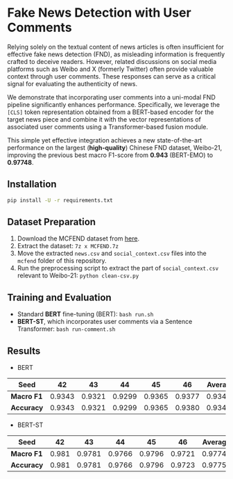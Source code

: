 # Fake News Detection with User Comments

Relying solely on the textual content of news articles is often insufficient for effective fake news detection (FND), as misleading information is frequently crafted to deceive readers.
However, related discussions on social media platforms such as Weibo and X (formerly Twitter) often provide valuable context through user comments. These responses can serve as a critical signal for evaluating the authenticity of news.

We demonstrate that incorporating user comments into a uni-modal FND pipeline significantly enhances performance. Specifically, we leverage the `[CLS]` token representation obtained from a BERT-based encoder for the target news piece and combine it with the vector representations of associated user comments using a Transformer-based fusion module.

This simple yet effective integration achieves a new state-of-the-art performance on the largest (**high-quality**) Chinese FND dataset, Weibo-21, improving the previous best macro F1-score from **0.943** (BERT-EMO) to **0.97748**.

## Installation
```bash
pip install -U -r requirements.txt
```
## Dataset Preparation
1. Download the MCFEND dataset from [here](https://drive.google.com/drive/folders/1tflhQTkMT_gTTwEw3ESfKS7Sr5w__5u5?usp=sharing).
2. Extract the dataset: `7z x MCFEND.7z`
3. Move the extracted `news.csv` and `social_context.csv` files into the `mcfend` folder of this repository.
4. Run the preprocessing script to extract the part of `social_context.csv` relevant to Weibo-21: `python clean-csv.py`
## Training and Evaluation
- Standard **BERT** fine-tuning (BERT): `bash run.sh`
- **BERT-ST**, which incorporates user comments via a Sentence Transformer: `bash run-comment.sh`
## Results
- BERT

| Seed       | 42     | 43     | 44     | 45     | 46     | Average |
|------------|--------|--------|--------|--------|--------|---------|
|**Macro F1**| 0.9343 | 0.9321 | 0.9299 | 0.9365 | 0.9377 | 0.9341  |
|**Accuracy**| 0.9343 | 0.9321 | 0.9299 | 0.9365 | 0.9380 | 0.93416 |

- BERT-ST

| Seed       | 42     | 43     | 44     | 45     | 46     | Average |
|------------|--------|--------|--------|--------|--------|---------|
|**Macro F1**| 0.981  | 0.9781 | 0.9766 | 0.9796 | 0.9721 | 0.97748 |
|**Accuracy**| 0.981  | 0.9781 | 0.9766 | 0.9796 | 0.9723 | 0.97752 |
